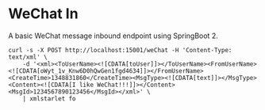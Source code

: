 # WeChat In

A basic WeChat message inbound endpoint using SpringBoot 2.

```
curl -s -X POST http://localhost:15001/weChat -H 'Content-Type: text/xml' \
	-d '<xml><ToUserName><![CDATA[toUser]]></ToUserName><FromUserName><![CDATA[oWyt_1v_Knw6D0hQwGen1fgd4634]]></FromUserName><CreateTime>1348831860</CreateTime><MsgType><![CDATA[text]]></MsgType><Content><![CDATA[I like WeChat!!!]]></Content><MsgId>1234567890123456</MsgId></xml>' \
	| xmlstarlet fo
```

